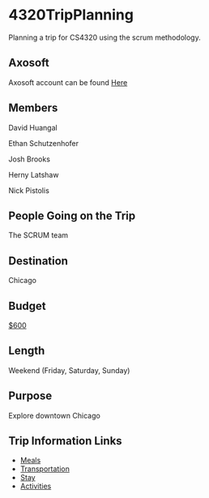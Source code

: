 # 4320TripPlanning
Planning a trip for CS4320 using the scrum methodology.
## Axosoft
Axosoft account can be found [Here](https://dh439.axosoft.com/)
## Members
David Huangal

Ethan Schutzenhofer

Josh Brooks

Herny Latshaw

Nick Pistolis

## People Going on the Trip
The SCRUM team

## Destination
Chicago

## Budget
[$600](budget.md)

## Length
Weekend (Friday, Saturday, Sunday)

## Purpose
Explore downtown Chicago

## Trip Information Links
* [Meals](/meals.md)
* [Transportation](transportation.md)
* [Stay](shelter.md)
* [Activities](activities.md)
